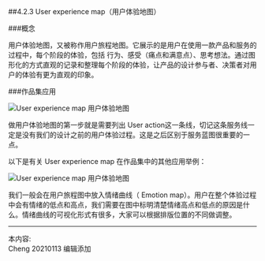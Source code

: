 
##4.2.3 User experience map（用户体验地图）

###概念

用户体验地图，又被称作用户旅程地图。它展示的是用户在使用一款产品和服务的过程中，每个阶段的体验，包括 行为、感受（痛点和满意点）、思考想法。通过图形化的方式直观的记录和整理每个阶段的体验，让产品的设计参与者、决策者对用户的体验有更为直观的印象。


###作品集应用

![ User experience map 用户体验地图 ](http://kitpic.makebi.net/2021/social_05.jpg)

做用户体验地图的第一步就是需要列出 User action这一条线，切记这条服务线一定是没有我们的设计之前的用户体验过程。这是之后区别于服务蓝图很重要的一点。


以下是有关 User experience map 在作品集中的其他应用举例：  

![ User experience map 用户体验地图 ](http://kitpic.makebi.net/2021/social_06.jpg)

我们一般会在用户旅程图中放入情绪曲线（ Emotion map）。用户在整个体验过程中会有情绪的低点和高点，我们需要在图中标明清楚情绪高点和低点的原因是什么。情绪曲线的可视化形式有很多，大家可以根据排版位置的不同做调整。


---
本内容:  
Cheng 20210113 编辑添加
